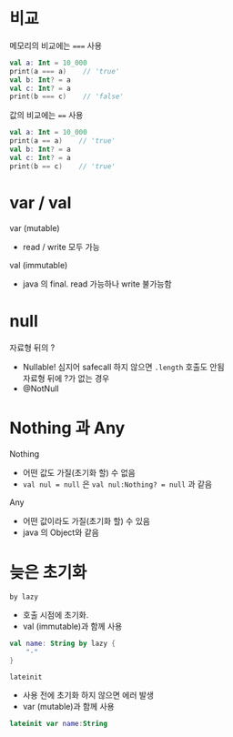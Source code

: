 # 비교

메모리의 비교에는 `===` 사용

```kotlin
val a: Int = 10_000
print(a === a)    // 'true'
val b: Int? = a
val c: Int? = a
print(b === c)    // 'false'
```

값의 비교에는 `==` 사용

```kotlin
val a: Int = 10_000
print(a == a)    // 'true'
val b: Int? = a
val c: Int? = a
print(b == c)    // 'true'
```

# var / val

var (mutable)

- read / write 모두 가능

val (immutable)

- java 의 final. read 가능하나 write 불가능함

# null

자료형 뒤의 ?

- Nullable! 심지어 safecall 하지 않으면 `.length` 호출도 안됨  
  자료형 뒤에 ?가 없는 경우
- @NotNull

# Nothing 과 Any

Nothing

- 어떤 값도 가질(초기화 할) 수 없음
- `val nul = null` 은 `val nul:Nothing? = null` 과 같음

Any

- 어떤 값이라도 가질(초기화 할) 수 있음
- java 의 Object와 같음

# 늦은 초기화

`by lazy`

- 호출 시점에 초기화.
- val (immutable)과 함께 사용

```kotlin
val name: String by lazy {
    "-"
}
```

`lateinit`

- 사용 전에 초기화 하지 않으면 에러 발생
- var (mutable)과 함께 사용

```kotlin
lateinit var name:String
```
